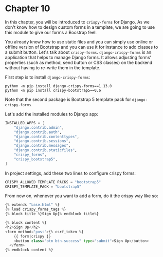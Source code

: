 # Chapter 10

In this chapter, you will be introduced to `crispy-forms` for Django. As we don't know how to design custom forms in a template, we are going to use this module to give our forms a Boostrap feel.

You already know how to use static files and you can simply use online or offline version of Bootstrap and you can use it for instance to add classes to a submit button. Let's talk about `crispy-forms`. `django-crispy-forms` is an application that helps to manage Django forms. It allows adjusting forms' properties (such as method, send button or CSS classes) on the backend without having to re-write them in the template. 

First step is to install `django-crispy-forms`:

```shell
python -m pip install django-crispy-forms==1.13.0
python -m pip install crispy-bootstrap5==0.6
```

Note that the second package is Bootstrap 5 template pack for `django-crispy-forms`.

Let's add the installed modules to Django app:

```python
INSTALLED_APPS = [
    "django.contrib.admin",
    "django.contrib.auth",
    "django.contrib.contenttypes",
    "django.contrib.sessions",
    "django.contrib.messages",
    "django.contrib.staticfiles",
    "crispy_forms",
    "crispy_bootstrap5",
]
```

In project settings, add these two lines to configure crispy forms:

```python
CRISPY_ALLOWED_TEMPLATE_PACKS = "bootstrap5"
CRISPY_TEMPLATE_PACK = "bootstrap5"
```

From now on, whenever you want to add a form, do it the crispy way like so:

```python
{% extends "base.html" %}
{% load crispy_forms_tags %}
{% block title %}Sign Up{% endblock title%}

{% block content %}
<h2>Sign Up</h2>
<form method="post">{% csrf_token %}
    {{ form|crispy }}
    <button class="btn btn-success" type="submit">Sign Up</button>
  </form>
{% endblock content %}
```
